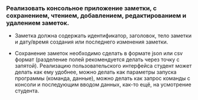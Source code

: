 ### Реализовать консольное приложение заметки, с сохранением, чтением, добавлением, редактированием и удалением заметок.

 * Заметка должна содержать идентификатор, заголовок, тело заметки и дату/время создания или последнего изменения заметки. 

* Сохранение заметок необходимо сделать в формате json или csv формат (разделение полей рекомендуется делать через точку с запятой). Реализацию пользовательского интерфейса студент может делать как ему удобнее, можно делать как параметры запуска программы (команда, данные), можно делать как запрос команды с консоли и последующим вводом данных, как-то ещё, на усмотрение студента.